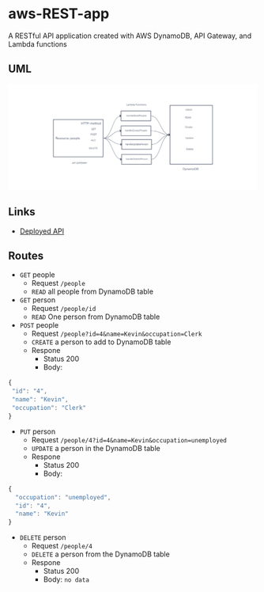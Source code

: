 # aws-REST-app

A RESTful API application created with AWS DynamoDB, API Gateway, and Lambda functions

## UML

![UML](/assets/AWS-REST-App-URL.png)

## Links

- [Deployed API](https://wtwy2fy47h.execute-api.us-east-1.amazonaws.com/People-Production)

## Routes

- `GET` people
  - Request `/people`
  - `READ` all people from DynamoDB table
- `GET` person
  - Request `/people/id`
  - `READ` One person from DynamoDB table
- `POST` people
  - Request `/people?id=4&name=Kevin&occupation=Clerk`
  - `CREATE` a person to add to DynamoDB table
  - Respone
    - Status 200
    - Body:

 ```js
{
  "id": "4",
  "name": "Kevin",
  "occupation": "Clerk"
}
```

- `PUT` person
  - Request `/people/4?id=4&name=Kevin&occupation=unemployed`
  - `UPDATE` a person in the DynamoDB table
  - Respone
    - Status 200
    - Body:

```js
{
  "occupation": "unemployed",
  "id": "4",
  "name": "Kevin"
}
```

- `DELETE` person
  - Request `/people/4`
  - `DELETE` a person from the DynamoDB table
  - Respone
    - Status 200
    - Body: `no data`
